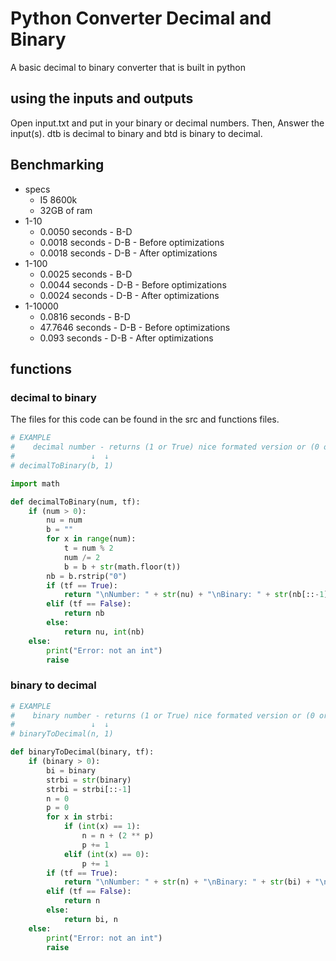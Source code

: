 # Python Converter Decimal and Binary
A basic decimal to binary converter that is built in python

## using the inputs and outputs
Open input.txt and put in your binary or decimal numbers. Then, Answer the input(s). dtb is decimal to binary and btd is binary to decimal.

## Benchmarking
- specs
    - I5 8600k
    - 32GB of ram
- 1-10
    - 0.0050 seconds - B-D
    - 0.0018 seconds - D-B - Before optimizations
    - 0.0018 seconds - D-B - After optimizations
- 1-100
    - 0.0025 seconds - B-D
    - 0.0044 seconds - D-B - Before optimizations
    - 0.0024 seconds - D-B - After optimizations
- 1-10000
    - 0.0816 seconds - B-D
    - 47.7646 seconds - D-B - Before optimizations
    - 0.093 seconds - D-B - After optimizations

## functions
### decimal to binary
The files for this code can be found in the src and functions files.

```python
# EXAMPLE
#    decimal number - returns (1 or True) nice formated version or (0 or False) just the binary 
#                 ↓  ↓
# decimalToBinary(b, 1)

import math

def decimalToBinary(num, tf):
    if (num > 0):
        nu = num
        b = ""
        for x in range(num):
            t = num % 2
            num /= 2
            b = b + str(math.floor(t))
        nb = b.rstrip("0")
        if (tf == True):
            return "\nNumber: " + str(nu) + "\nBinary: " + str(nb[::-1]) + "\n"
        elif (tf == False):
            return nb
        else:
            return nu, int(nb)
    else:
        print("Error: not an int")
        raise
```

### binary to decimal
```python
# EXAMPLE
#    binary number - returns (1 or True) nice formated version or (0 or False) just the number 
#                 ↓  ↓
# binaryToDecimal(n, 1)

def binaryToDecimal(binary, tf):
    if (binary > 0):
        bi = binary
        strbi = str(binary)
        strbi = strbi[::-1]
        n = 0
        p = 0
        for x in strbi:
            if (int(x) == 1):
                n = n + (2 ** p)
                p += 1
            elif (int(x) == 0):
                p += 1
        if (tf == True):
            return "\nNumber: " + str(n) + "\nBinary: " + str(bi) + "\n"
        elif (tf == False):
            return n
        else:
            return bi, n
    else:
        print("Error: not an int")
        raise
```